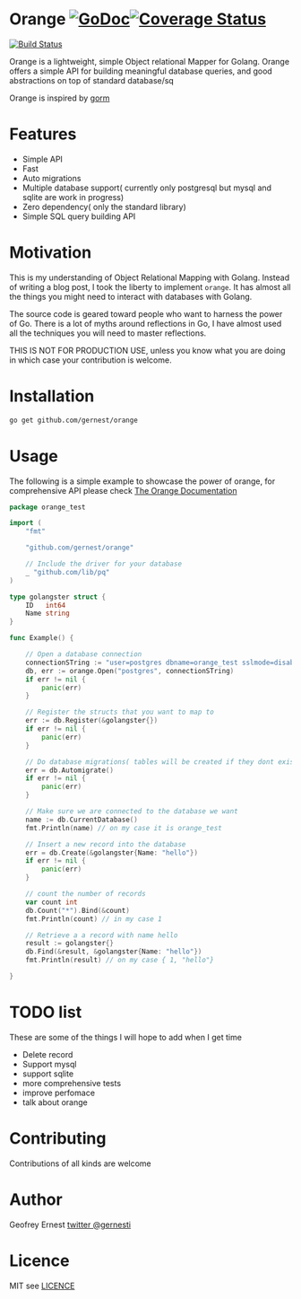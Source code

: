 # Orange [![GoDoc](https://godoc.org/github.com/gernest/orange?status.svg)](https://godoc.org/github.com/gernest/orange)[![Coverage Status](https://coveralls.io/repos/github/gernest/orange/badge.svg?branch=master)](https://coveralls.io/github/gernest/orange?branch=master)
[![Build Status](https://travis-ci.org/gernest/orange.svg?branch=master)](https://travis-ci.org/gernest/orange)

Orange is a lightweight, simple Object relational Mapper for Golang. Orange offers a simple API for building meaningful database queries, and good abstractions on top of standard database/sq

Orange is inspired by [gorm](https://github.com/jinzhu/gorm)
# Features
* Simple API 
* Fast
* Auto migrations
* Multiple database support( currently only postgresql but mysql and sqlite are
work in progress)
* Zero dependency( only the standard library)
* Simple SQL query building API

# Motivation
This is my understanding of Object Relational Mapping with Golang. Instead of
writing a blog post, I took the liberty to implement `orange`. It has almost all
the things you might need to interact with databases with Golang.

The source code is geared toward people who want to harness the power of Go.
There is a lot of myths around reflections in Go, I have almost used all the
techniques you will need to master reflections.

THIS IS NOT FOR PRODUCTION USE, unless you know what you are doing in which case
your contribution is welcome.



# Installation

```bash
go get github.com/gernest/orange
```


# Usage

The following is a simple example to showcase the power of orange, for
comprehensive API please check [ The Orange Documentation](https://godoc.org/github.com/gernest/orange)

```go
package orange_test

import (
	"fmt"

	"github.com/gernest/orange"

	// Include the driver for your database
	_ "github.com/lib/pq"
)

type golangster struct {
	ID   int64
	Name string
}

func Example() {

	// Open a database connection
	connectionSTring := "user=postgres dbname=orange_test sslmode=disable"
	db, err := orange.Open("postgres", connectionSTring)
	if err != nil {
		panic(err)
	}

	// Register the structs that you want to map to
	err := db.Register(&golangster{})
	if err != nil {
		panic(err)
	}

	// Do database migrations( tables will be created if they dont exist
	err = db.Automigrate()
	if err != nil {
		panic(err)
	}

	// Make sure we are connected to the database we want
	name := db.CurrentDatabase()
	fmt.Println(name) // on my case it is orange_test

	// Insert a new record into the database
	err = db.Create(&golangster{Name: "hello"})
	if err != nil {
		panic(err)
	}

	// count the number of records
	var count int
	db.Count("*").Bind(&count)
	fmt.Println(count) // in my case 1

	// Retrieve a a record with name hello
	result := golangster{}
	db.Find(&result, &golangster{Name: "hello"})
	fmt.Println(result) // on my case { 1, "hello"}

}
```

# TODO list
These  are some of the  things I will hope to add when I get time
* Delete record
* Support mysql
* support sqlite
* more comprehensive tests
* improve perfomace
* talk about orange


# Contributing

Contributions of all kinds are welcome

# Author
Geofrey  Ernest 
[twitter @gernesti](https://twitter.com/gernesti)

# Licence
MIT see [LICENCE](LICENCE)

